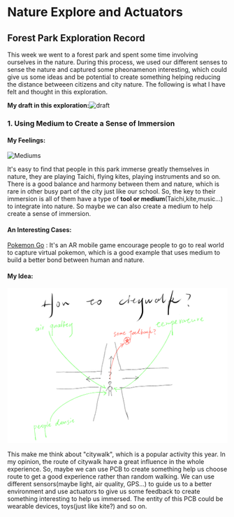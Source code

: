 # Nature Explore and Actuators

## Forest Park Exploration Record
This week we went to a forest park and spent some time involving ourselves in the nature. During this process, we used our different senses to sense the nature and captured some pheonamenon interesting, which could give us some ideas and be potential to create something helping reducing the distance betweeen citizens and city nature. The following is what I have felt and thought in this exploration.

**My draft in this exploration:**![draft](./images/draft.png) 

### 1. Using Medium to Create a Sense of Immersion

#### My Feelings:

![Mediums](./images/Medium.png) 

It's easy to find that people in this park immerse greatly themselves in nature, they are playing Taichi, flying kites, playing instruments and so on. There is a good balance and harmony between them and nature, which is rare in other busy part of the city just like our school. So, the key to their immersion is all of them have a type of **tool or medium**(Taichi,kite,music...) to integrate into nature. So maybe we can also create a medium to help create a sense of immersion.

#### An Interesting Cases:

[Pokemon Go](https://pokemongolive.com/?hl=en) : It's an AR mobile game encourage people to go to real world to capture virtual pokemon, which is a good example that uses medium to build a better bond between human and nature.

#### My Idea:

![How to Citywalk](./images/how2citywalk.png) 

This make me think about "citywalk", which is a popular activity this year. In my opinion, the route of citywalk have a great influence in the whole experience. So, maybe we can use PCB to create something help us choose route to get a good experience rather than random walking. We can use different sensors(maybe light, air quality, GPS...) to guide us to a better environment and use actuators to give us some feedback to create something interesting to help us immersed. The entity of this PCB could be wearable devices, toys(just like kite?) and so on.
